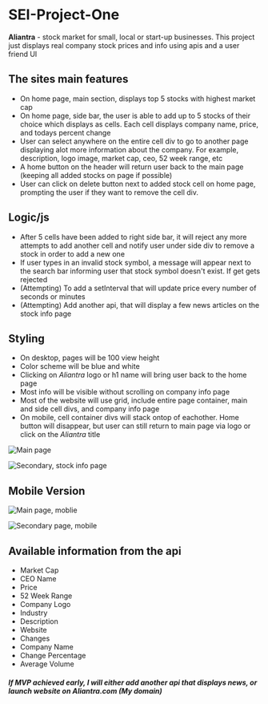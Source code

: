# SEI-Project-One

**Aliantra** - stock market for small, local or start-up businesses. This project just displays real company stock prices and info
using apis and a user friend UI

## The sites main features 
- On home page, main section, displays top 5 stocks with highest market cap
- On home page, side bar, the user is able to add up to 5 stocks of their choice which displays as cells. Each cell displays 
company name, price, and todays percent change
- User can select anywhere on the entire cell div to go to another page displaying alot more information about 
the company. For example, description, logo image, market cap, ceo, 52 week range, etc
- A home button on the header will return user back to the main page (keeping all added stocks on page if possible)
- User can click on delete button next to added stock cell on home page, prompting the user if they want to remove the cell div.

## Logic/js
- After 5 cells have been added to right side bar, it will reject any more attempts to add another cell and notify user under side
div to remove a stock in order to add a new one
- If user types in an invalid stock symbol, a message will appear next to the search bar informing user that stock symbol 
doesn't exist. If get gets rejected
- (Attempting) To add a setInterval that will update price every number of seconds or minutes
- (Attempting) Add another api, that will display a few news articles on the stock info page

## Styling 
- On desktop, pages will be 100 view height
- Color scheme will be blue and white
- Clicking on *Aliantra* logo or h1 name will bring user back to the home page
- Most info will be visible without scrolling on company info page
- Most of the website will use grid, include entire page container, main and side cell divs, and company info page
- On mobile, cell container divs will stack ontop of eachother. Home button will disappear, but user can still return to main page via logo or click on the *Aliantra* title



![Main page](https://github.com/jason1642/SEI-Project-One/blob/master/Screen%20Shot%202020-03-07%20at%2011.02.39%20PM.png)





![Secondary, stock info page](https://github.com/jason1642/SEI-Project-One/blob/master/Screen%20Shot%202020-03-08%20at%205.23.07%20PM.png)

## Mobile Version
![Main page, moblie](https://github.com/jason1642/SEI-Project-One/blob/master/Screen%20Shot%202020-03-08%20at%206.29.49%20PM.png)


![Secondary page, mobile](https://github.com/jason1642/SEI-Project-One/blob/master/Screen%20Shot%202020-03-08%20at%206.33.26%20PM.png)



## Available information from the api
- Market Cap
- CEO Name
- Price
- 52 Week Range
- Company Logo
- Industry
- Description
- Website
- Changes 
- Company Name
- Change Percentage
- Average Volume

##### If MVP achieved early, I will either add another api that displays news, or launch website on Aliantra.com (My domain)
